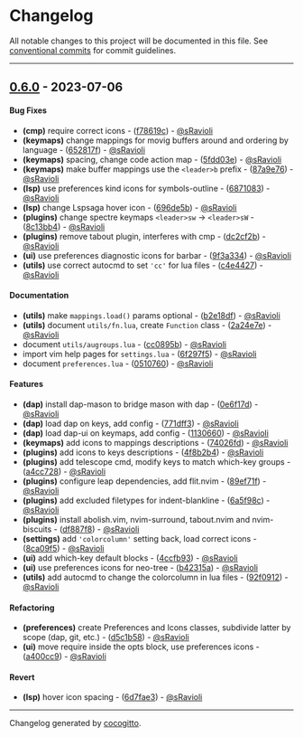 # Changelog
All notable changes to this project will be documented in this file. See [conventional commits](https://www.conventionalcommits.org/) for commit guidelines.

- - -
## [0.6.0](https://github.com/sRavioli/nvim/compare/0.5.0..0.6.0) - 2023-07-06
#### Bug Fixes
- **(cmp)** require correct icons - ([f78619c](https://github.com/sRavioli/nvim/commit/f78619c603f4194129b8aa669f6fdf81c38fbe08)) - [@sRavioli](https://github.com/sRavioli)
- **(keymaps)** change mappings for movig buffers around and ordering by language - ([652817f](https://github.com/sRavioli/nvim/commit/652817f8b983f2ae41ee11445224bfd20a1e06d8)) - [@sRavioli](https://github.com/sRavioli)
- **(keymaps)** spacing, change code action map - ([5fdd03e](https://github.com/sRavioli/nvim/commit/5fdd03ea311878acb7337bf3c080b691171c56fa)) - [@sRavioli](https://github.com/sRavioli)
- **(keymaps)** make buffer mappings use the `<leader>b` prefix - ([87a9e76](https://github.com/sRavioli/nvim/commit/87a9e7645a320157c75e48e59472dcd5a0678a7b)) - [@sRavioli](https://github.com/sRavioli)
- **(lsp)** use preferences kind icons for symbols-outline - ([6871083](https://github.com/sRavioli/nvim/commit/6871083a0458d16ccd3a1d0f3e8b4f14a9c80aa3)) - [@sRavioli](https://github.com/sRavioli)
- **(lsp)** change Lspsaga hover icon - ([696de5b](https://github.com/sRavioli/nvim/commit/696de5b465b631b289f2e46e6b3fd38cce22f951)) - [@sRavioli](https://github.com/sRavioli)
- **(plugins)** change spectre keymaps `<leader>sw` -> `<leader>sW` - ([8c13bb4](https://github.com/sRavioli/nvim/commit/8c13bb4e51d3463746063214437235ddaa7100dd)) - [@sRavioli](https://github.com/sRavioli)
- **(plugins)** remove tabout plugin, interferes with cmp - ([dc2cf2b](https://github.com/sRavioli/nvim/commit/dc2cf2b774507db6d7a9d82a2ae62b543047171a)) - [@sRavioli](https://github.com/sRavioli)
- **(ui)** use preferences diagnostic icons for barbar - ([9f3a334](https://github.com/sRavioli/nvim/commit/9f3a334452097b15c2e15ae1ebbfd3a2b052784d)) - [@sRavioli](https://github.com/sRavioli)
- **(utils)** use correct autocmd to set `'cc'` for lua files - ([c4e4427](https://github.com/sRavioli/nvim/commit/c4e44272cc364d3ebc6ab6876446c83f400cd897)) - [@sRavioli](https://github.com/sRavioli)
#### Documentation
- **(utils)** make `mappings.load()` params optional - ([b2e18df](https://github.com/sRavioli/nvim/commit/b2e18df65366ff1c36be98fcc68827d1c0ca0f77)) - [@sRavioli](https://github.com/sRavioli)
- **(utils)** document `utils/fn.lua`, create `Function` class - ([2a24e7e](https://github.com/sRavioli/nvim/commit/2a24e7e98997c471c556314fd82398508922e7c2)) - [@sRavioli](https://github.com/sRavioli)
- document `utils/augroups.lua` - ([cc0895b](https://github.com/sRavioli/nvim/commit/cc0895bc3ab1dbe0ecd16d3785ceb9cc3f4161e0)) - [@sRavioli](https://github.com/sRavioli)
- import vim help pages for `settings.lua` - ([6f297f5](https://github.com/sRavioli/nvim/commit/6f297f5919c8573995f0cb2957286f8bf9640e87)) - [@sRavioli](https://github.com/sRavioli)
- document `preferences.lua` - ([0510760](https://github.com/sRavioli/nvim/commit/0510760c86c6d44623c45b768c18301dfdb89fd7)) - [@sRavioli](https://github.com/sRavioli)
#### Features
- **(dap)** install dap-mason to bridge mason with dap - ([0e6f17d](https://github.com/sRavioli/nvim/commit/0e6f17dba72f46f329d3c11557eac669fa7dbb98)) - [@sRavioli](https://github.com/sRavioli)
- **(dap)** load dap on keys, add config - ([771dff3](https://github.com/sRavioli/nvim/commit/771dff311b40a764171c7c157c06beaa1d2f1a4c)) - [@sRavioli](https://github.com/sRavioli)
- **(dap)** load dap-ui on keymaps, add config - ([1130660](https://github.com/sRavioli/nvim/commit/1130660b58b974c115fbdf6f334e368a82c38c05)) - [@sRavioli](https://github.com/sRavioli)
- **(keymaps)** add icons to mappings descriptions - ([74026fd](https://github.com/sRavioli/nvim/commit/74026fd16896398841111300e746f428c73adaca)) - [@sRavioli](https://github.com/sRavioli)
- **(plugins)** add icons to keys descriptions - ([4f8b2b4](https://github.com/sRavioli/nvim/commit/4f8b2b4d47423f857773c8df1672f2ff36e3e030)) - [@sRavioli](https://github.com/sRavioli)
- **(plugins)** add telescope cmd, modify keys to match which-key groups - ([a4cc728](https://github.com/sRavioli/nvim/commit/a4cc728d8b97c61dd7189377c90bd70d4d9a625f)) - [@sRavioli](https://github.com/sRavioli)
- **(plugins)** configure leap dependencies, add flit.nvim - ([89ef71f](https://github.com/sRavioli/nvim/commit/89ef71f7984072f3d0ed70f3bbf22881e81ff9a9)) - [@sRavioli](https://github.com/sRavioli)
- **(plugins)** add excluded filetypes for indent-blankline - ([6a5f98c](https://github.com/sRavioli/nvim/commit/6a5f98ceffac126aa010ad541de2bb07eb7458d4)) - [@sRavioli](https://github.com/sRavioli)
- **(plugins)** install abolish.vim, nvim-surround, tabout.nvim and nvim-biscuits - ([df887f8](https://github.com/sRavioli/nvim/commit/df887f8b00632d4ffb31bba9d4572f710b292c56)) - [@sRavioli](https://github.com/sRavioli)
- **(settings)** add `'colorcolumn'` setting back, load correct icons - ([8ca09f5](https://github.com/sRavioli/nvim/commit/8ca09f58749c9562d28687c6dbefb5e3760427a0)) - [@sRavioli](https://github.com/sRavioli)
- **(ui)** add which-key default blocks - ([4ccfb93](https://github.com/sRavioli/nvim/commit/4ccfb934d82bcfb96c6d070514d8e40158bad9b3)) - [@sRavioli](https://github.com/sRavioli)
- **(ui)** use preferences icons for neo-tree - ([b42315a](https://github.com/sRavioli/nvim/commit/b42315a096bb616e71c9f072bb947ac63eead1d2)) - [@sRavioli](https://github.com/sRavioli)
- **(utils)** add autocmd to change the colorcolumn in lua files - ([92f0912](https://github.com/sRavioli/nvim/commit/92f09126a00110c00d471e33a694c397c5e93ef1)) - [@sRavioli](https://github.com/sRavioli)
#### Refactoring
- **(preferences)** create Preferences and Icons classes, subdivide latter by scope (dap, git, etc.) - ([d5c1b58](https://github.com/sRavioli/nvim/commit/d5c1b5804aa62ba7752d9536cc261ae1566de46e)) - [@sRavioli](https://github.com/sRavioli)
- **(ui)** move require inside the opts block, use preferences icons - ([a400cc9](https://github.com/sRavioli/nvim/commit/a400cc9cca5c225595279faf07eb33eb5f52ad70)) - [@sRavioli](https://github.com/sRavioli)
#### Revert
- **(lsp)** hover icon spacing - ([6d7fae3](https://github.com/sRavioli/nvim/commit/6d7fae32b2dacd06c393146ecb26f20fbe4c7850)) - [@sRavioli](https://github.com/sRavioli)

- - -

Changelog generated by [cocogitto](https://github.com/cocogitto/cocogitto).